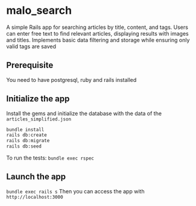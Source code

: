 # malo_search
A simple Rails app for searching articles by title, content, and tags. Users can enter free text to find relevant articles, displaying results with images and titles. Implements basic data filtering and storage while ensuring only valid tags are saved

## Prerequisite

You need to have postgresql, ruby and rails installed

## Initialize the app

Install the gems and initialize the database with the data of the `articles_simplified.json`

```sh
bundle install
rails db:create
rails db:migrate
rails db:seed
```

To run the tests: `bundle exec rspec`

## Launch the app

`bundle exec rails s`
 Then you can access the app with `http://localhost:3000`
